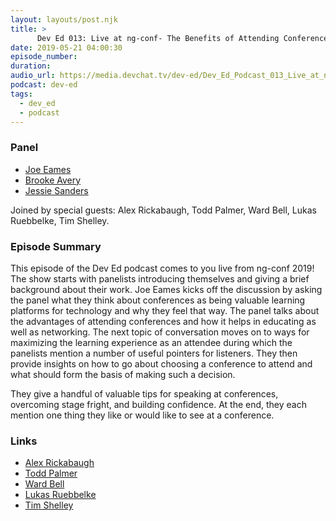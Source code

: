 ```yaml
---
layout: layouts/post.njk
title: >
      Dev Ed 013: Live at ng-conf- The Benefits of Attending Conferences
date: 2019-05-21 04:00:30
episode_number: 
duration: 
audio_url: https://media.devchat.tv/dev-ed/Dev_Ed_Podcast_013_Live_at_ng-conf.mp3
podcast: dev-ed
tags: 
  - dev_ed
  - podcast
---
```


### **Panel**

- [Joe Eames](https://thinkster.io/)
- [Brooke Avery](https://thinkster.io/)
- [Jessie Sanders](http://briebug.com/)

Joined by special guests: Alex Rickabaugh, Todd Palmer, Ward Bell, Lukas Ruebbelke, Tim Shelley.

### **Episode Summary**

This episode of the Dev Ed podcast comes to you live from ng-conf 2019! The show starts with panelists introducing themselves and giving a brief background about their work. Joe Eames kicks off the discussion by asking the panel what they think about conferences as being valuable learning platforms for technology and why they feel that way. The panel talks about the advantages of attending conferences and how it helps in educating as well as networking. The next topic of conversation moves on to ways for maximizing the learning experience as an attendee during which the panelists mention a number of useful pointers for listeners. They then provide insights on how to go about choosing a conference to attend and what should form the basis of making such a decision.

They give a handful of valuable tips for speaking at conferences, overcoming stage fright, and building confidence. At the end, they each mention one thing they like or would like to see at a conference.

### **Links**

- [Alex Rickabaugh](https://twitter.com/synalx?lang=en)
- [Todd Palmer](https://twitter.com/toddtpalmer)
- [Ward Bell](https://twitter.com/wardbell)
- [Lukas Ruebbelke](https://twitter.com/simpulton?lang=en)
- [Tim Shelley](https://twitter.com/tim_shelley)
